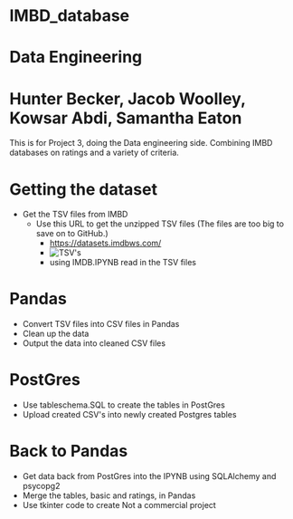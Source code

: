 # IMBD_database
# Data Engineering
# Hunter Becker, Jacob Woolley, Kowsar Abdi, Samantha Eaton
This is for Project 3, doing the Data engineering side. Combining IMBD databases on ratings and a variety of criteria.
# Getting the dataset
  - Get the TSV files from IMBD
      - Use this URL to get the unzipped TSV files (The files are too big to save on to GitHub.)
          - https://datasets.imdbws.com/
          - ![TSV's](https://github.com/user-attachments/assets/e82d2dfd-2b00-4d02-b2c6-880bb1e08336)
          - using IMDB.IPYNB read in the TSV files
# Pandas
  - Convert TSV files into CSV files in Pandas
  - Clean up the data 
  - Output the data into cleaned CSV files
# PostGres
  - Use tableschema.SQL to create the tables in PostGres
  - Upload created CSV's into newly created Postgres tables
# Back to Pandas
  - Get data back from PostGres into the IPYNB using SQLAlchemy and psycopg2
  - Merge the tables, basic and ratings, in Pandas
  - Use tkinter code to create 
Not a commercial project

